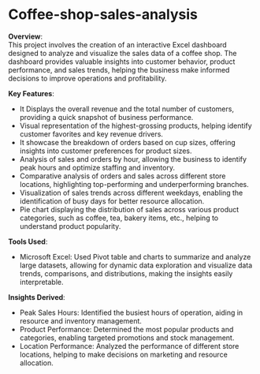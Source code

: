 # Coffee-shop-sales-analysis
**Overview**:  
This project involves the creation of an interactive Excel dashboard designed to analyze and visualize the sales data of a coffee shop. The dashboard provides valuable insights into customer behavior, product performance, and sales trends, helping the business make informed decisions to improve operations and profitability.

**Key Features**:  
- It Displays the overall revenue and the total number of customers, providing a quick snapshot of business performance.
- Visual representation of the highest-grossing products, helping identify customer favorites and key revenue drivers.
- It showcase the breakdown of orders based on cup sizes, offering insights into customer preferences for product sizes.
- Analysis of sales and orders by hour, allowing the business to identify peak hours and optimize staffing and inventory.
- Comparative analysis of orders and sales across different store locations, highlighting top-performing and underperforming branches.
- Visualization of sales trends across different weekdays, enabling the identification of busy days for better resource allocation.
- Pie chart displaying the distribution of sales across various product categories, such as coffee, tea, bakery items, etc., helping to understand product popularity.

**Tools Used**: 
- Microsoft Excel: Used Pivot table and charts to summarize and analyze large datasets, allowing for dynamic data exploration and visualize data trends, comparisons, and distributions, making the insights easily interpretable.   

**Insights Derived**:  
- Peak Sales Hours: Identified the busiest hours of operation, aiding in resource and inventory management.
- Product Performance: Determined the most popular products and categories, enabling targeted promotions and stock management.
- Location Performance: Analyzed the performance of different store locations, helping to make decisions on marketing and resource allocation.
